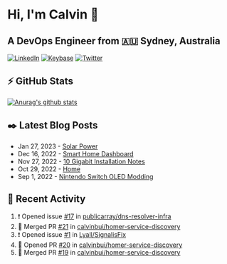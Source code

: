 # Hi, I'm Calvin 🍭
## A DevOps Engineer from 🇦🇺 Sydney, Australia</h3>

[![LinkedIn](https://img.shields.io/badge/-c–bui-0077B5?style=flat-square&labelColor=0077B5&logo=LinkedIn&logoColor=white)](https://www.linkedin.com/in/c-bui/)
[![Keybase](https://img.shields.io/badge/-calvinbui-ff6f21?style=flat-square&labelColor=ff6f21&logo=Keybase&logoColor=white)](https://keybase.io/calvinbui)
[![Twitter](https://img.shields.io/badge/-ASAPCalvin-1DA1F2?style=flat-square&labelColor=1DA1F2&logo=Twitter&logoColor=white)](https://twitter.com/ASAPCalvin)

<!-- https://github.com/rishavanand/github-profilinator -->
## ⚡ GitHub Stats
[![Anurag's github stats](https://github-readme-stats.vercel.app/api?username=calvinbui&count_private=true&hide_title=true)](https://github.com/anuraghazra/github-readme-stats)

<!-- https://github.com/gautamkrishnar/blog-post-workflow -->
## ✒️ Latest Blog Posts

<!-- BLOG-POST-LIST:START -->
- Jan 27, 2023 - [Solar Power](https://calvin.me/solar-power)
- Dec 16, 2022 - [Smart Home Dashboard](https://calvin.me/smart-home-dashboard)
- Nov 27, 2022 - [10 Gigabit Installation Notes](https://calvin.me/10-gigabit-installation-notes)
- Oct 29, 2022 - [Home](https://calvin.me/home)
- Sep 1, 2022 - [Nintendo Switch OLED Modding](https://calvin.me/nintendo-switch-oled-modding)

<!-- BLOG-POST-LIST:END -->

## 🏃‍ Recent Activity

<!--START_SECTION:activity-->
1. ❗️ Opened issue [#17](https://github.com/publicarray/dns-resolver-infra/issues/17) in [publicarray/dns-resolver-infra](https://github.com/publicarray/dns-resolver-infra)
2. 🎉 Merged PR [#21](https://github.com/calvinbui/homer-service-discovery/pull/21) in [calvinbui/homer-service-discovery](https://github.com/calvinbui/homer-service-discovery)
3. ❗️ Opened issue [#1](https://github.com/Lyall/SignalisFix/issues/1) in [Lyall/SignalisFix](https://github.com/Lyall/SignalisFix)
4. 💪 Opened PR [#20](https://github.com/calvinbui/homer-service-discovery/pull/20) in [calvinbui/homer-service-discovery](https://github.com/calvinbui/homer-service-discovery)
5. 🎉 Merged PR [#19](https://github.com/calvinbui/homer-service-discovery/pull/19) in [calvinbui/homer-service-discovery](https://github.com/calvinbui/homer-service-discovery)
<!--END_SECTION:activity-->
